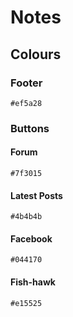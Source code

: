# Notes

## Colours

### Footer 

`#ef5a28`

### Buttons

#### Forum

`#7f3015`

#### Latest Posts

`#4b4b4b`

#### Facebook

`#044170`

#### Fish-hawk

`#e15525`